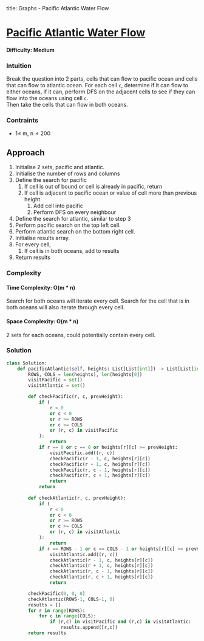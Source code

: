 <frontmatter>
  title: Graphs - Pacific Atlantic Water Flow
</frontmatter>

# [Pacific Atlantic Water Flow](https://leetcode.com/problems/pacific-atlantic-water-flow/)
#### Difficulty: Medium

### Intuition
Break the question into 2 parts, cells that can flow to pacific ocean and cells that can flow to atlantic ocean.
For each cell `c`, determine if it can flow to either oceans, if it can, perform DFS on the adjacent cells to see if they can flow into the oceans using cell `c`. <br>
Then take the cells that can flow in both oceans.

### Contraints 
- $1\leqslant$ m, n$\leqslant 200$

## Approach
1. Initialise 2 sets, pacific and atlantic.
2. Initialise the number of rows and columns
3. Define the search for pacific
    1. If cell is out of bound or cell is already in pacific, return
    2. If cell is adjacent to pacific ocean or value of cell more than previous height
        1. Add cell into pacific
        2. Perform DFS on every neighbour
4. Define the search for atlantic, similar to step 3 
5. Perform pacific search on the top left cell.
6. Perform atlantic search on the bottom right cell. 
7. Initialise results array.
8. For every cell,
    1. If cell is in both oceans, add to results
9. Return results

### Complexity
#### Time Complexity: O(m * n)
Search for both oceans will iterate every cell.
Search for the cell that is in both oceans will also iterate through every cell.
#### Space Complexity: O(m * n)
2 sets for each oceans, could potentially contain every cell. 
### Solution
<panel header="Don't cheat yourself" type="dark">

```python
class Solution:
    def pacificAtlantic(self, heights: List[List[int]]) -> List[List[int]]:
        ROWS, COLS = len(heights), len(heights[0])
        visitPacific = set()
        visitAtlantic = set()

        def checkPacific(r, c, prevHeight):
            if (
                r < 0
                or c < 0
                or r >= ROWS
                or c >= COLS
                or (r, c) in visitPacific
            ):
                return
            if r == 0 or c == 0 or heights[r][c] >= prevHeight:
                visitPacific.add((r, c))
                checkPacific(r - 1, c, heights[r][c])
                checkPacific(r + 1, c, heights[r][c])
                checkPacific(r, c - 1, heights[r][c])
                checkPacific(r, c + 1, heights[r][c])
                return
            return
        
        def checkAtlantic(r, c, prevHeight):
            if (
                r < 0
                or c < 0
                or r >= ROWS
                or c >= COLS
                or (r, c) in visitAtlantic
            ):
                return
            if r == ROWS - 1 or c == COLS - 1 or heights[r][c] >= prevHeight:
                visitAtlantic.add((r, c))
                checkAtlantic(r - 1, c, heights[r][c])
                checkAtlantic(r + 1, c, heights[r][c])
                checkAtlantic(r, c - 1, heights[r][c])
                checkAtlantic(r, c + 1, heights[r][c])
                return

        checkPacific(0, 0, 0)
        checkAtlantic(ROWS-1, COLS-1, 0)
        results = []
        for r in range(ROWS):
            for c in range(COLS):
                if (r,c) in visitPacific and (r,c) in visitAtlantic:
                    results.append([r,c])
        return results
```
</panel>

